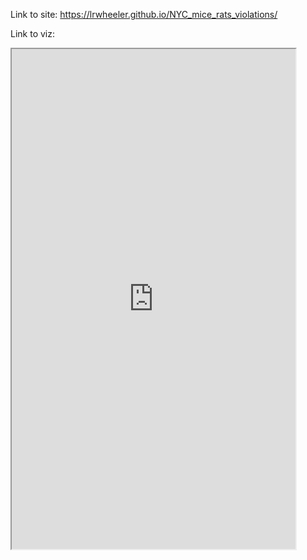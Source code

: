 Link to site: https://lrwheeler.github.io/NYC_mice_rats_violations/

Link to viz:
<iframe src="https://public.tableau.com/views/NYC_mice_rats_restaurants/Dashboard1?:showVizHome=no&:embed=true" width="90%" height="800"></iframe> 


